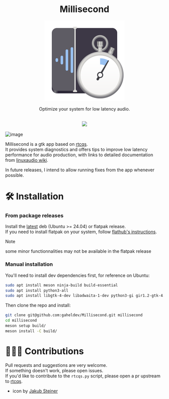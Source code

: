 <h1 align='center'>
Millisecond
</h1>

<p align='center'>
<img src=https://raw.githubusercontent.com/gaheldev/Millisecond/refs/heads/main/data/icons/hicolor/scalable/apps/io.github.gaheldev.Millisecond.svg>
</p>

<p align='center'>
Optimize your system for low latency audio.
</p>

<br/>

<div align="center">
<a href=https://github.com/gaheldev/Millisecond/releases/latest alt="Latest release">
	<img src=https://img.shields.io/github/v/release/gaheldev/Millisecond>
</a>
</div>

![image](https://github.com/user-attachments/assets/fa0408b3-013e-4aaf-a587-cfe90938f9bd)


Millisecond is a gtk app based on [rtcqs](https://codeberg.org/rtcqs/rtcqs). \
It provides system diagnostics and offers tips to improve low latency performance for audio production, with links to detailed documentation from [linuxaudio wiki](https://wiki.linuxaudio.org/wiki/system_configuration).

In future releases, I intend to allow running fixes from the app whenever possible.


# 🛠️ Installation

### From package releases
Install the [latest](https://github.com/gaheldev/Millisecond/releases/latest) deb (Ubuntu >= 24.04) or flatpak release. \
If you need to install flatpak on your system, follow [flathub's instructions](https://flathub.org/setup).

>[!NOTE]
> some minor functionnalities may not be available in the flatpak release

### Manual installation

You'll need to install dev dependencies first, for reference on Ubuntu:
```bash
sudo apt install meson ninja-build build-essential
sudo apt install python3-all
sudo apt install libgtk-4-dev libadwaita-1-dev python3-gi gir1.2-gtk-4.0 gir1.2-adw-1 adwaita-icon-theme
```

Then clone the repo and install:

```bash
git clone git@github.com:gaheldev/Millisecond.git millisecond
cd millisecond
meson setup build/
meson install -C build/
```

# 🧑‍🤝‍🧑 Contributions
Pull requests and suggestions are very welcome.\
If something doesn't work, please open issues.\
If you'd like to contribute to the `rtcqs.py` script, please open a pr upstream to [rtcqs](https://codeberg.org/rtcqs/rtcqs). 

- icon by [Jakub Steiner](https://github.com/jimmac) 

